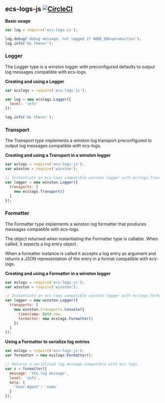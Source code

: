 ## ecs-logs-js [![CircleCI](https://circleci.com/gh/segmentio/ecs-logs-js.svg?style=shield)](https://circleci.com/gh/segmentio/ecs-logs-js)
**Basic usage**
```js
var log = require('ecs-logs-js');

log.debug('debug message, not logged if NODE_ENV=production');
log.info('Hi there!');
```

### Logger
The Logger type is a winston logger with preconfigured defaults to output
log messages compatible with ecs-logs.

**Creating and using a Logger**
```js
var ecslogs = require('ecs-logs-js');

var log = new ecslogs.Logger({
  level: 'info'
});

log.info('Hi there!');
```

### Transport
The Transport type implements a winston log transport preconfigured to
output log messages compatible with ecs-logs.

**Creating and using a Transport in a winston logger**
```js
var eslogs = require('ecs-logs-js');
var winston = require('winston');

// Instantiate an ecs-logs compatible winston logger with ecslogs.Transport
var logger = new winston.Logger({
  transports: [
    new ecslogs.Transport()
  ]
});
```

### Formatter
The Formatter type implements a winston log formatter that produces messages
compatible with ecs-logs.

The object returned when instantiating the Formatter type is callable. When
called, it expects a log entry object.

When a formatter instance is called it accepts a log entry as argument and
returns a JSON representation of the entry in a format compatible with
ecs-logs.

**Creating and using a Formatter in a winston logger**
```js
var eslogs = require('ecs-logs-js');
var winston = require('winston');

// Instantiate an ecs-logs compatible winston logger with ecslogs.Formatter
var logger = new winston.Logger({
  transports: [
    new winston.transports.Console({
      timestamp: Date.now,
      formatter: new ecslogs.Formatter()
    })
  ]
});
```
**Using a Formatter to serialize log entries**
```js
var eslogs = require('ecs-logs-js');
var formatter = new ecslogs.Formatter();

// Returns a serialized log message compatible with ecs-logs.
var s = formatter({
  message: 'the log message',
  level: 'info',
  meta: {
    'User-Agent': 'node'
  }
});
```
